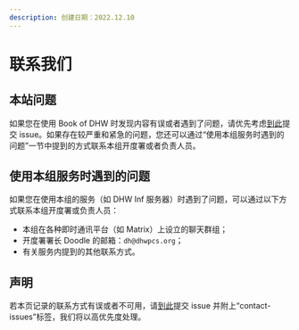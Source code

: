 ```yaml
---
description: 创建日期：2022.12.10
---
```


# 联系我们

## 本站问题
如果您在使用 Book of DHW 时发现内容有误或者遇到了问题，请优先考虑[到此](https://github.com/DHW-PCS/Book-of-DHW/issues/new)提交 issue。如果存在较严重和紧急的问题，您还可以通过“使用本组服务时遇到的问题”一节中提到的方式联系本组开度署或者负责人员。

## 使用本组服务时遇到的问题
如果您在使用本组的服务（如 DHW Inf 服务器）时遇到了问题，可以通过以下方式联系本组开度署或负责人员：
* 本组在各种即时通讯平台（如 Matrix）上设立的聊天群组；
* 开度署署长 Doodle 的邮箱：`dh@dhwpcs.org`；
* 有关服务内提到的其他联系方式。

## 声明
若本页记录的联系方式有误或者不可用，请[到此](https://github.com/DHW-PCS/Book-of-DHW/issues/new)提交 issue 并附上“contact-issues”标签，我们将以高优先度处理。